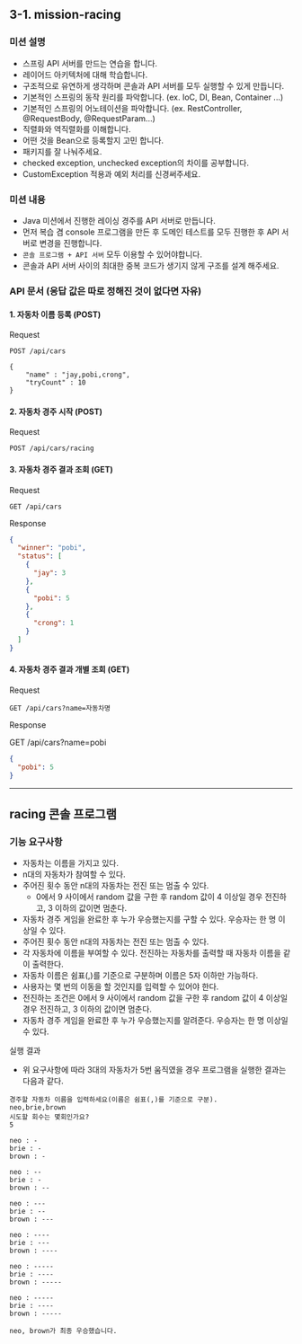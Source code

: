 ## 3-1. mission-racing

### 미션 설명

- 스프링 API 서버를 만드는 연습을 합니다.
- 레이어드 아키텍처에 대해 학습합니다.
- 구조적으로 유연하게 생각하며 콘솔과 API 서버를 모두 실행할 수 있게 만듭니다.
- 기본적인 스프링의 동작 원리를 파악합니다. (ex. IoC, DI, Bean, Container ...)
- 기본적인 스프링의 어노테이션을 파악합니다. (ex. RestController, @RequestBody, @RequestParam...)
- 직렬화와 역직렬화를 이해합니다.
- 어떤 것을 Bean으로 등록할지 고민 합니다.
- 패키지를 잘 나눠주세요.
- checked exception, unchecked exception의 차이를 공부합니다.
- CustomException 적용과 예외 처리를 신경써주세요.

### 미션 내용

- Java 미션에서 진행한 레이싱 경주를 API 서버로 만듭니다.
- 먼저 복습 겸 console 프로그램을 만든 후 도메인 테스트를 모두 진행한 후 API 서버로 변경을 진행합니다.
- `콘솔 프로그램 + API 서버` 모두 이용할 수 있어야합니다.
- 콘솔과 API 서버 사이의 최대한 중복 코드가 생기지 않게 구조를 설계 해주세요.

### API 문서 (응답 값은 따로 정해진 것이 없다면 자유)

#### 1. 자동차 이름 등록 (POST)

Request

```
POST /api/cars

{
    "name" : "jay,pobi,crong",
    "tryCount" : 10
}

```

#### 2. 자동차 경주 시작 (POST)

Request

```
POST /api/cars/racing
```

#### 3. 자동차 경주 결과 조회 (GET)

Request

```
GET /api/cars
```

Response

```json
{
  "winner": "pobi",   
  "status": [
    {
      "jay": 3
    },
    {
      "pobi": 5
    },
    {
      "crong": 1
    }
  ]
}
```

#### 4. 자동차 경주 결과 개별 조회 (GET)

Request

```
GET /api/cars?name=자동차명
```

Response

GET /api/cars?name=pobi

```json
{
  "pobi": 5
}
```

---

## racing 콘솔 프로그램

### 기능 요구사항
- 자동차는 이름을 가지고 있다.
- n대의 자동차가 참여할 수 있다. 
- 주어진 횟수 동안 n대의 자동차는 전진 또는 멈출 수 있다.
  - 0에서 9 사이에서 random 값을 구한 후 random 값이 4 이상일 경우 전진하고, 3 이하의 값이면 멈춘다.
- 자동차 경주 게임을 완료한 후 누가 우승했는지를 구할 수 있다. 우승자는 한 명 이상일 수 있다.
- 주어진 횟수 동안 n대의 자동차는 전진 또는 멈출 수 있다.
- 각 자동차에 이름을 부여할 수 있다. 전진하는 자동차를 출력할 때 자동차 이름을 같이 출력한다.
- 자동차 이름은 쉼표(,)를 기준으로 구분하며 이름은 5자 이하만 가능하다.
- 사용자는 몇 번의 이동을 할 것인지를 입력할 수 있어야 한다.
- 전진하는 조건은 0에서 9 사이에서 random 값을 구한 후 random 값이 4 이상일 경우 전진하고, 3 이하의 값이면 멈춘다.
- 자동차 경주 게임을 완료한 후 누가 우승했는지를 알려준다. 우승자는 한 명 이상일 수 있다.

실행 결과

- 위 요구사항에 따라 3대의 자동차가 5번 움직였을 경우 프로그램을 실행한 결과는 다음과 같다.

~~~
경주할 자동차 이름을 입력하세요(이름은 쉼표(,)를 기준으로 구분).
neo,brie,brown
시도할 회수는 몇회인가요?
5

neo : -
brie : -
brown : -

neo : --
brie : -
brown : --

neo : ---
brie : --
brown : ---

neo : ----
brie : ---
brown : ----

neo : -----
brie : ----
brown : -----

neo : -----
brie : ----
brown : -----

neo, brown가 최종 우승했습니다.
~~~

